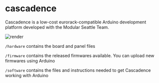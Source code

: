 # cascadence
Cascadence is a low-cost eurorack-compatible Arduino development platform developed with the Modular Seattle Team.

![render](https://github.com/cctvfm/cascadence/blob/master/hardware/Cascadence_Render.png)


`/hardware` contains the board and panel files

`/firmware` contains the released firmwares available. You can upload new firmwares using Arduino

`/software` contains the files and instructions needed to get Cascadence working with Arduino
